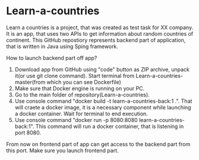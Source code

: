 # Learn-a-countries

Learn a countries is a project, that was created as test task for XX company. It is an app, that uses two APIs to get information about random countries of continent. This GitHub repostiory represents backend part of application, that is written in Java using Sping framework. 

How to launch backend part off app?

1) Download app from GitHub using "code" button as ZIP archive, unpack it(or use git clone command). Start terminal from Learn-a-countries-master(from which you can see Dockerfile)
2) Make sure that Docker engine is running on your PC.
3) Go to the main folder of repository(Learn-a-countries).
4) Use console command "docker build -t learn-a-countries-back:1 .". That will craete a docker image, it is a necessary component while launching a docker container. Wait for terminal to end execution.
5) Use console command "docker run -p 8080:8080 learn-a-countries-back:1". This command will run a docker container, that is listening in port 8080. 

From now on frontend part of app can get access to the backend part from this port. Make sure you launch frontend part.
